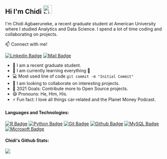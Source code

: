 ## Hi I'm Chidi <img src="https://user-images.githubusercontent.com/1303154/88677602-1635ba80-d120-11ea-84d8-d263ba5fc3c0.gif" width="28px" alt="hi">

I'm Chidi Agbaeruneke, a recent graduate student at American University where I studied Analytics and Data Science. I spend a lot of time coding and collaborating on projects.

:mailbox: Connect with me!

[![Linkedin Badge](https://img.shields.io/badge/-Chidi-0e76a8?style=flat&labelColor=0e76a8&logo=linkedin&logoColor=white)](https://www.linkedin.com/in/chidi-agbaeruneke-98a7b847/) [![Mail Badge](https://img.shields.io/badge/-cagbaeruneke-c0392b?style=flat&labelColor=c0392b&logo=gmail&logoColor=white)](mailto:cagbaeruneke@gmail.com)

- 🔭 I am a recent graduate student.
- 🌱 I am currently learning everything 🤣
- :computer: Most used line of code `git commit -m "Initial Commit"`
- 👯 I am looking to collaborate on interesting projects.
- 🥅 2021 Goals: Contribute more to Open Source projects.
- 😄 Pronouns: He, Him, His.
- ⚡ Fun fact: I  love all things car-related and the Planet Money Podcast.

#### Languages and Technologies:

<!-- TODO: Make technologies links takes you to repositories -->

[![R Badge](https://img.shields.io/badge/-R-61DBFB?style=for-the-badge&labelColor=black&logo=r&logoColor=61DBFB)](#)
[![Python
Badge](https://img.shields.io/badge/Python-3776AB?style=for-the-badge&logo=python&logoColor=white)](#)
[![Git
Badge](https://img.shields.io/badge/Git-F1502F?style=for-the-badge&logo=git&logoColor=white)](#)
[![Github
Badge](https://img.shields.io/badge/Github-171515?style=for-the-badge&logo=github&logoColor=white)](#)
[![MySQL
Badge](https://img.shields.io/badge/MySQL-00000F?style=for-the-badge&logo=mysql&logoColor=white)](#)
[![Microsoft
Badge](https://img.shields.io/badge/Microsoft-666666?style=for-the-badge&logo=microsoft&logoColor=white)](#)

#### Chidi's Github Stats:

![](https://github-readme-stats.vercel.app/api?username=cagbaeruneke&count_private=true&theme=tokyonight&hide=contribs,prs)
